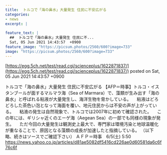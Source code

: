 ```yaml
---
title:  トルコで「海の鼻水」大量発生 住民に不安広がる  
categories:
- news
excerpt: |
  
feature_text: |
  ##  トルコで「海の鼻水」大量発生 住民に不...
  Sat, 05 Jun 2021 14:43:57  +0900
feature_image: "https://picsum.photos/2560/600?image=733"
image: "https://picsum.photos/2560/600?image=733"
---
```


[https://egg.5ch.net/test/read.cgi/scienceplus/1622871837/](https://egg.5ch.net/test/read.cgi/scienceplus/1622871837/)
posted on Sat, 05 Jun 2021 14:43:57  +0900

<!--more-->

トルコで「海の鼻水」大量発生 住民に不安広がる 【AFP＝時事】トルコ・イスタンブールが面するマルマラ海（Sea of Marmara）で、藻類が生み出す「海の鼻水」と呼ばれる粘液が大量発生し、海洋生物を脅かしている。 　粘液はどろどろした茶色い泡となって海面を覆い、地元住民からは不安の声が上がっている。 　粘液の発生は自然現象で、トルコでは2007年に初めて確認された。 　この年には、ギリシャ近くのエーゲ海（Aegean Sea）の一部でも同様の現象が発生。 　ただ今回の大量発生は観測史上最大で、専門家は環境汚染と地球温暖化が重なることで、原因となる藻類の成長が加速したと指摘している。 （以下略、続きはソースでご確認下さい） ＡＦＰ＝時事　6/5(土) 5:50 https://news.yahoo.co.jp/articles/d81ae5082df5416cd226ae0d60581da6c6f76c6f
